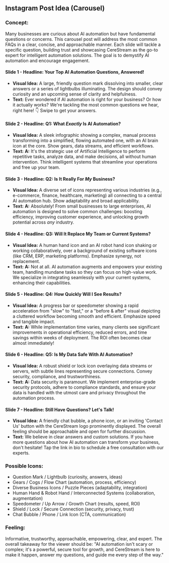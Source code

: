 ## Instagram Post Idea (Carousel)

### Concept:
Many businesses are curious about AI automation but have fundamental questions or concerns. This carousel post will address the most common FAQs in a clear, concise, and approachable manner. Each slide will tackle a specific question, building trust and showcasing CereStream as the go-to expert for intelligent automation solutions. The goal is to demystify AI automation and encourage engagement.

#### Slide 1 - **Headline: Your Top AI Automation Questions, Answered!**
*   **Visual Idea:** A large, friendly question mark dissolving into smaller, clear answers or a series of lightbulbs illuminating. The design should convey curiosity and an upcoming sense of clarity and helpfulness.
*   **Text:** Ever wondered if AI automation is right for your business? Or how it actually works? We're tackling the most common questions we hear, right here! 👇 Swipe to get your answers.

#### Slide 2 - **Headline: Q1: What *Exactly* Is AI Automation?**
*   **Visual Idea:** A sleek infographic showing a complex, manual process transforming into a simplified, flowing automated one, with an AI brain icon at the core. Show gears, data streams, and efficient workflows.
*   **Text:** **A:** It's the strategic use of Artificial Intelligence to perform repetitive tasks, analyze data, and make decisions, all without human intervention. Think intelligent systems that streamline your operations and free up your team.

#### Slide 3 - **Headline: Q2: Is It Really For *My* Business?**
*   **Visual Idea:** A diverse set of icons representing various industries (e.g., e-commerce, finance, healthcare, marketing) all connecting to a central AI automation hub. Show adaptability and broad applicability.
*   **Text:** **A:** Absolutely! From small businesses to large enterprises, AI automation is designed to solve common challenges: boosting efficiency, improving customer experience, and unlocking growth potential across *any* industry.

#### Slide 4 - **Headline: Q3: Will It Replace My Team or Current Systems?**
*   **Visual Idea:** A human hand icon and an AI robot hand icon shaking or working collaboratively, over a background of existing software icons (like CRM, ERP, marketing platforms). Emphasize synergy, not replacement.
*   **Text:** **A:** Not at all. AI automation augments and empowers your existing team, handling mundane tasks so they can focus on high-value work. We specialize in integrating seamlessly with your current systems, enhancing their capabilities.

#### Slide 5 - **Headline: Q4: How Quickly Will I See Results?**
*   **Visual Idea:** A progress bar or speedometer showing a rapid acceleration from "slow" to "fast," or a "before & after" visual depicting a cluttered workflow becoming smooth and efficient. Emphasize speed and tangible impact.
*   **Text:** **A:** While implementation time varies, many clients see significant improvements in operational efficiency, reduced errors, and time savings within weeks of deployment. The ROI often becomes clear almost immediately!

#### Slide 6 - **Headline: Q5: Is My Data Safe With AI Automation?**
*   **Visual Idea:** A robust shield or lock icon overlaying data streams or servers, with subtle lines representing secure connections. Convey security, compliance, and trustworthiness.
*   **Text:** **A:** Data security is paramount. We implement enterprise-grade security protocols, adhere to compliance standards, and ensure your data is handled with the utmost care and privacy throughout the automation process.

#### Slide 7 - **Headline: Still Have Questions? Let's Talk!**
*   **Visual Idea:** A friendly chat bubble, a phone icon, or an inviting 'Contact Us' button with the CereStream logo prominently displayed. The overall feeling should be approachable and open for further discussion.
*   **Text:** We believe in clear answers and custom solutions. If you have more questions about how AI automation can transform your business, don't hesitate! Tap the link in bio to schedule a free consultation with our experts.

### Possible Icons:
*   Question Mark / Lightbulb (curiosity, answers, ideas)
*   Gears / Cogs / Flow Chart (automation, process, efficiency)
*   Diverse Business Icons / Puzzle Pieces (adaptability, integration)
*   Human Hand & Robot Hand / Interconnected Systems (collaboration, augmentation)
*   Speedometer / Up Arrow / Growth Chart (results, speed, ROI)
*   Shield / Lock / Secure Connection (security, privacy, trust)
*   Chat Bubble / Phone / Link Icon (CTA, communication)

### Feeling:
Informative, trustworthy, approachable, empowering, clear, and expert. The overall takeaway for the viewer should be: "AI automation isn't scary or complex; it's a powerful, secure tool for growth, and CereStream is here to make it happen, answer my questions, and guide me every step of the way."